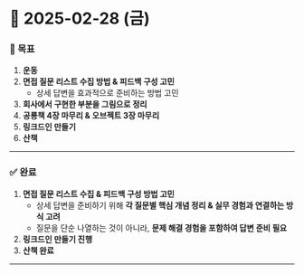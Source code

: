 # 📅 2025-02-28 (금)

### 🎯 목표
1. **운동**
2. **면접 질문 리스트 수집 방법 & 피드백 구성 고민**  
   - 상세 답변을 효과적으로 준비하는 방법 고민  
3. **회사에서 구현한 부분을 그림으로 정리**
4. **공룡책 4장 마무리 & 오브젝트 3장 마무리**
5. **링크드인 만들기**
6. **산책**

---

### ✅ 완료
1. **면접 질문 리스트 수집 & 피드백 구성 방법 고민**  
   - 상세 답변을 준비하기 위해 **각 질문별 핵심 개념 정리 & 실무 경험과 연결하는 방식 고려**  
   - 질문을 단순 나열하는 것이 아니라, **문제 해결 경험을 포함하여 답변 준비 필요**
2. **링크드인 만들기 진행**
3. **산책 완료**

---

